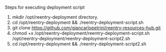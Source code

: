 Steps for executing deployment script

1) mkdir /opt/reentry-deployment directory.
2) cd /opt/reentry-deployment && ./reentry-deployment-script.sh
3) git clone https://github.com/giancarlopetrini/reentry-resources-hub.git
3) chmod +x /opt/reentry-deployment/reentry-deployment-script.sh /opt/reentry-deployment/reentry-deployment-script2.sh
5) cd /opt/reentry-deployment && ./reentry-deployment-script2.sh
